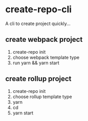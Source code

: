 # create-repo-cli
A cli to create project quickly...

## create webpack project

1. create-repo init <project-name>
2. choose webpack template type
3. run yarn && yarn start

## create rollup project

1. create-repo init <project-name>
2. choose rollup template type
3. yarn
4. cd <your-component-path>
5. yarn start